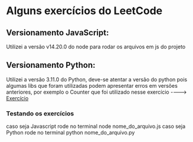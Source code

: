 # Alguns exercícios do LeetCode

## Versionamento JavaScript:
Utilizei a versão v14.20.0 do node para rodar os arquivos em js do projeto

## Versionamento Python:
Utilizei a versão 3.11.0 do Python, deve-se atentar a versão do python pois algumas libs que foram utilizadas podem apresentar erros em versões anteriores, por exemplo o Counter que foi utilizado nesse exercício ----> [Exercício](https://github.com/ElielClementino/LeetCode/blob/master/hard/MaximumScoreWordsFormedbyLetters.py)


### Testando os exercícios

caso seja Javascript rode no terminal node nome_do_arquivo.js
caso seja Python rode no terminal python nome_do_arquivo.py
